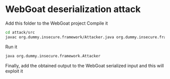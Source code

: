 # WebGoat deserialization attack
Add this folder to the WebGoat project 
Compile it
```sh
cd attack/src
javac org.dummy.insecure.framework/Attacker.java org.dummy.insecure.framework/VulnerableTaskHolder.java 
```

Run it
```sh
java org.dummy.insecure.framework.Attacker
```

Finally, add the obtained output to the WebGoat serialized input and this will exploit it
